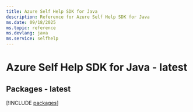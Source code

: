 ```yaml
---
title: Azure Self Help SDK for Java
description: Reference for Azure Self Help SDK for Java
ms.date: 09/18/2025
ms.topic: reference
ms.devlang: java
ms.service: selfhelp
---
```

# Azure Self Help SDK for Java - latest
## Packages - latest
[!INCLUDE [packages](self-help-index.md)]